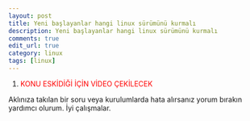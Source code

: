 ```yaml
---
layout: post
title: Yeni başlayanlar hangi linux sürümünü kurmalı
description: Yeni başlayanlar hangi linux sürümünü kurmalı
comments: true
edit_url: true
category: linux
tags: [linux]
---
```



1.  <font color="red">KONU ESKİDİĞİ İÇİN VİDEO ÇEKİLECEK</font>


Aklınıza takılan bir soru veya kurulumlarda hata alırsanız yorum bırakın yardımcı olurum. İyi çalışmalar.

